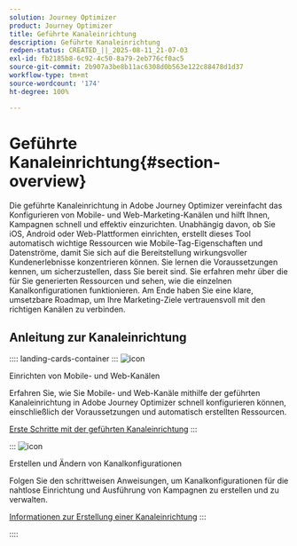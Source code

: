 ```yaml
---
solution: Journey Optimizer
product: Journey Optimizer
title: Geführte Kanaleinrichtung
description: Geführte Kanaleinrichtung
redpen-status: CREATED_||_2025-08-11_21-07-03
exl-id: fb2185b8-6c92-4c50-8a79-2eb776cf0ac5
source-git-commit: 2b907a3be8b11ac6308d0b563e122c88478d1d37
workflow-type: tm+mt
source-wordcount: '174'
ht-degree: 100%

---
```


# Geführte Kanaleinrichtung{#section-overview}

Die geführte Kanaleinrichtung in Adobe Journey Optimizer vereinfacht das Konfigurieren von Mobile- und Web-Marketing-Kanälen und hilft Ihnen, Kampagnen schnell und effektiv einzurichten. Unabhängig davon, ob Sie iOS, Android oder Web-Plattformen einrichten, erstellt dieses Tool automatisch wichtige Ressourcen wie Mobile-Tag-Eigenschaften und Datenströme, damit Sie sich auf die Bereitstellung wirkungsvoller Kundenerlebnisse konzentrieren können. Sie lernen die Voraussetzungen kennen, um sicherzustellen, dass Sie bereit sind. Sie erfahren mehr über die für Sie generierten Ressourcen und sehen, wie die einzelnen Kanalkonfigurationen funktionieren. Am Ende haben Sie eine klare, umsetzbare Roadmap, um Ihre Marketing-Ziele vertrauensvoll mit den richtigen Kanälen zu verbinden.

## Anleitung zur Kanaleinrichtung

:::: landing-cards-container
:::
![icon](https://cdn.experienceleague.adobe.com/icons/gear.svg?lang=de)

Einrichten von Mobile- und Web-Kanälen

Erfahren Sie, wie Sie Mobile- und Web-Kanäle mithilfe der geführten Kanaleinrichtung in Adobe Journey Optimizer schnell konfigurieren können, einschließlich der Voraussetzungen und automatisch erstellten Ressourcen.

[Erste Schritte mit der geführten Kanaleinrichtung](../using/configuration/set-mobile-config.md)
:::

:::
![icon](https://cdn.experienceleague.adobe.com/icons/list-check.svg?lang=de)

Erstellen und Ändern von Kanalkonfigurationen

Folgen Sie den schrittweisen Anweisungen, um Kanalkonfigurationen für die nahtlose Einrichtung und Ausführung von Kampagnen zu erstellen und zu verwalten.

[Informationen zur Erstellung einer Kanaleinrichtung](../using/configuration/create-channel-set-up.md)
:::

::::
